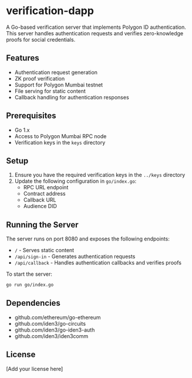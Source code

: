 # verification-dapp

A Go-based verification server that implements Polygon ID authentication. This server handles authentication requests and verifies zero-knowledge proofs for social credentials.

## Features

- Authentication request generation
- ZK proof verification
- Support for Polygon Mumbai testnet
- File serving for static content
- Callback handling for authentication responses

## Prerequisites

- Go 1.x
- Access to Polygon Mumbai RPC node
- Verification keys in the `keys` directory

## Setup

1. Ensure you have the required verification keys in the `../keys` directory
2. Update the following configuration in `go/index.go`:
   - RPC URL endpoint
   - Contract address
   - Callback URL
   - Audience DID

## Running the Server

The server runs on port 8080 and exposes the following endpoints:

- `/` - Serves static content
- `/api/sign-in` - Generates authentication requests
- `/api/callback` - Handles authentication callbacks and verifies proofs

To start the server:

```bash
go run go/index.go
```

## Dependencies

- github.com/ethereum/go-ethereum
- github.com/iden3/go-circuits
- github.com/iden3/go-iden3-auth
- github.com/iden3/iden3comm

## License

[Add your license here]